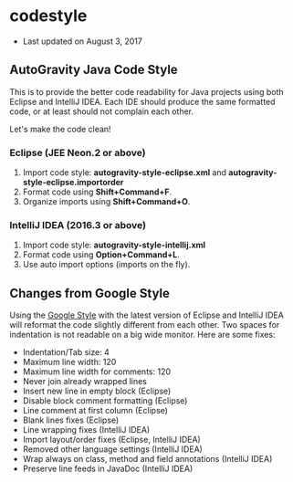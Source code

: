 # codestyle

* Last updated on August 3, 2017

## AutoGravity Java Code Style

This is to provide the better code readability for Java projects using both
Eclipse and IntelliJ IDEA. Each IDE should produce the same formatted code,
or at least should not complain each other.

Let's make the code clean!

### Eclipse (JEE Neon.2 or above)

1. Import code style: **autogravity-style-eclipse.xml** and **autogravity-style-eclipse.importorder**
2. Format code using **Shift+Command+F**.
3. Organize imports using **Shift+Command+O**.

### IntelliJ IDEA (2016.3 or above)

1. Import code style: **autogravity-style-intellij.xml**
2. Format code using **Option+Command+L**.
3. Use auto import options (imports on the fly).

## Changes from Google Style

Using the [Google Style](https://github.com/google/styleguide) with the latest
version of Eclipse and IntelliJ IDEA will reformat the code slightly different
from each other. Two spaces for indentation is not readable on a big wide monitor.
Here are some fixes:

* Indentation/Tab size: 4
* Maximum line width: 120
* Maximum line width for comments: 120
* Never join already wrapped lines
* Insert new line in empty block (Eclipse)
* Disable block comment formatting (Eclipse)
* Line comment at first column (Eclipse)
* Blank lines fixes (Eclipse)
* Line wrapping fixes (IntelliJ IDEA)
* Import layout/order fixes (Eclipse, IntelliJ IDEA)
* Removed other language settings (IntelliJ IDEA)
* Wrap always on class, method and field annotations (IntelliJ IDEA)
* Preserve line feeds in JavaDoc (IntelliJ IDEA)
